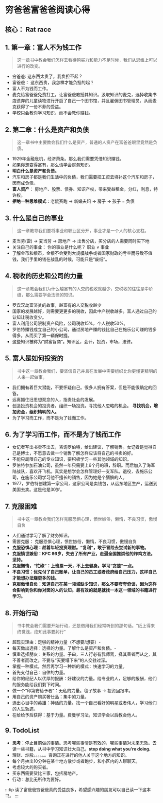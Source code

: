 # 穷爸爸富爸爸阅读心得

## 核心： Rat race

## 1. 第一章：富人不为钱工作
> 这一章书中教会我们怎样去看待购买力和能力不足时候，我们从思维上可以进行的改变。
- 穷爸爸: 这东西太贵了，我负担不起？
- 富爸爸： 这东西贵，我怎样才能负担的起？
- 富人不为钱而工作。
- 麦克给富爸爸免费打工，让富爸爸教授其知识。汲取知识的麦克，选择收集书店遗弃的儿童读物进行开启了自己一个图书馆，并且雇佣图书管理员，从而麦克获得了一份不菲的受益。
- 学校只会教你学习知识，而不会教你赚钱。

## 2. 第二章：什么是资产和负债
> 这一章书中主要教会我们什么是资产，普通的人资产在富爸爸眼里竟然是负债。
- 1929年金融危机，经济萧条。那么我们需要凭借知识赚钱。
- 如果你想变得富有，那么请学会财务知识。
- **明白什么是资产和负债。**
- 汽车和房子都是我们生活中的负债，我们需要把工资去填补这个汽车和房子，因而成负债。
- **富人资产**： 房地产、股票、债券、知识产权，带来受益租金，分红，利息，特许权。
- **拒绝一种思维模式**：老鼠赛跑 → 新婚夫妇 → 房子 → 孩子 = 负债

## 3. 什么是自己的事业
> 这一章教导我们要将事业和职业区分开，事业才是一个人的核心支柱。
- 麦当劳(雷) → 麦当劳 → 房地产 → 出售分店，买分店的人需要同时买下地
- 关注自己的事业： 你的事业是什么呢？ 职业 ≠ 事业
- 了解金币和银币，金银不会受到大规模战争或者国家财政的亏空而导致不值钱，我们手里的钱在战乱的时候，可能只是“废纸”。

## 4. 税收的历史和公司的力量
> 这一章教会我们为什么越富有的人交的税收就越少，交税收的往往是中阶级，那么需要学会法律的知识。
- 罗宾汉劫富济贫的故事，越富有的人交税收越少
- 国家的发展越好，则需要更更多的税收，因此中产税收越多。富人通过自己的认知让税收变少。
- 富人利用公司限制资产风险，公司税收15%，个人税收50%。
- 罗伯特赚钱成立自己的小公司，通过房地产赚的钱比自己在施乐公司赚的钱多得多，从而买了第一辆保时捷。
- 这些知识被称为“财富智商”。知识区，会计，投资，市场，法律。

## 5. 富人是如何投资的
> 书中这一章教会我们，要坚信自己并且在发展中需要组织比你更懂更精明的人来一起做事。
- 我们拥有着巨大潜能，不要怀疑自己。很多人拥有答案，但是不能很确定的回答。
- 远离抓住旧思想观念的人，指责社会的发展。
- 创造投资机会的投资者，组织一场投资。寻找他人忽略的机会。 **寻找机会，增加资金，组织精明的人。**
- 为了学习而工作，而不是为了钱而工作。

## 6. 为了学习而工作，而不是为了钱而工作
- 女记者写出书卖不出去，咨询罗伯特，给出建议，了解销售。女记者是觉得自己是博士，不愿意去做一个销售了解怎样应该将自己的书卖的好。
- 不能只局限自己的专业知识，要积极学习一些其他领域的知识。
- 罗伯特参加石油公司，虽然一年只需要上6个月的班，辞职。而后加入了海军陆战队，喜欢开飞机。真实是想学会怎样管理好一支军队。退役，去施乐公司，在施乐公司学习他不擅长的销售，因为她是个腼腆的人。
- 1977，罗伯特创建第一家公司，这家公司是卖钱包，从远东地区生产，运送到美国去卖。这是他是30岁。

## 7. 克服困难
> 书中这一章教会我们怎样克服恐惧心理，愤世嫉俗，懒惰，不良习惯，傲慢自负
- 人们通过学习了解了财务知识。
- 需要克服： 克服恐惧心理，愤世嫉俗，懒惰，不良习惯，傲慢自负
- **克服恐惧心理：趁着年轻投资理财。“复利”，敢于冒险去尝试新的事物。**
- **克服愤世嫉俗：KFC 66岁，失去了所有产业，走遍全国推崇他的炸鸡方法。坚持。**
- **克服懒惰，“忙碌”：上班累一天，不上去健身。学习“贪婪”一点。**
- **不良习惯：优先付了自己账单，让自己的员工或者政府给自己压力，这样自己才能想办法赚更多的钱。**
- **克服傲慢自负：知道自己在某一领域缺少知识，那么不要夸夸奇谈，因为这样会影响到你和你对面的人的认知。最有效的就是就找一本这一领域的书籍进行学习。**

## 8. 开始行动
> 书中教会我们需要开始行动，还是借用我们经常听到的那句话。“纸上得来终觉浅，绝知此事要躬行”
- 超现实理由：足够的精神力量（不想要/想要）-
- 每天做出选择：选择的力量。了解什么是资产和负债。-
- 慎重选择朋友：关系的力量。子曰，三人行必有我师焉，择其善者而从之，其不善者而改之。不要与“天要塌下来”的人交往过深。
- 掌握一种模式，然后再学习一种新的模式：快速学习的力量。
- 首先支付自己：自律的力量。
- 给你的经纪人以优厚的报酬：好建议的力量。给专业的人，足够的报酬，他们的服务能给我们剩下时间。
- 做一个“印第安给予者”：无私的力量。毯子故事 → 投资回报率。
- 用自己的资产购买奢仕品：集中的力量。
- 选出心目中的英雄：神话的力量。找一个自己看好的明星或者伟人，学习他们的人生轨迹。
- 在给给予后获得：基于力量。费曼学习法，知识学会以后教会他人。

## 9. TodoList
- **思考**：停止目前做的事情。思考哪些事情是有效的，哪些事情对未来无效。去读一些书籍，从书中学习知识壮大自己。**stop doing what you're doing.**
- 理财、炒股。。。。。。咨询正在进行的他人关于这个地方的知识。
- 每个月抽出10分钟在某个地方散步或者跑步，和小区内的人聊聊天。
- 考虑较大的购买者。
- 买东西需要货比三家，包括房地产。
- 行动：总比无所作为要好。

:::tip
读了富爸爸穷爸爸真的受益良多，希望感兴趣的朋友可以自己读一下这本书。
:::